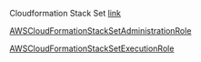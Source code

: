 
Cloudformation Stack Set [link](https://docs.aws.amazon.com/AWSCloudFormation/latest/UserGuide/stacksets-prereqs-self-managed.html)

[AWSCloudFormationStackSetAdministrationRole](cross-account/cloudformation/AWSCloudFormationStackSetAdministrationRole.yaml)

[AWSCloudFormationStackSetExecutionRole](cross-account/cloudformation/AWSCloudFormationStackSetExecutionRole.yaml)